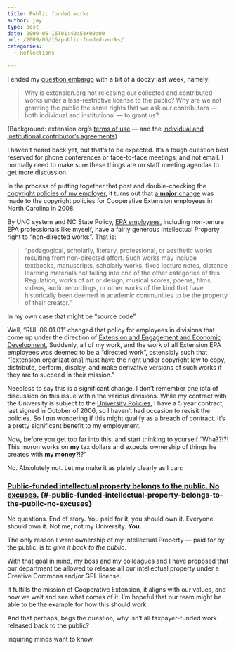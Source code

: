 ```yaml
---
title: Public funded works
author: jay
type: post
date: 2009-06-16T01:40:54+00:00
url: /2009/06/16/public-funded-works/
categories:
  - Reflections

---
```

I ended my [question embargo][1] with a bit of a doozy last week, namely:

> Why is extension.org not releasing our collected and contributed works under a less-restrictive license to the public? Why are we not granting the public the same rights that we ask our contributors — both individual and institutional — to grant us?

(Background: extension.org’s [terms of use][2] — and the [individual and institutional contributor’s agreements][3])

I haven’t heard back yet, but that’s to be expected. It’s a tough question best reserved for phone conferences or face-to-face meetings, and not email. I normally need to make sure these things are on staff meeting agendas to get more discussion.

In the process of putting together that post and double-checking the [copyright policies of my employer][4], it turns out that [a **major** change][4] was made to the copyright policies for Cooperative Extension employees in North Carolina in 2008.

By UNC system and NC State Policy, [EPA employees][5], including non-tenure EPA professionals like myself, have a fairly generous Intellectual Property right to “non-directed works”. That is:

> “pedagogical, scholarly, literary, professional, or aesthetic works resulting from non-directed effort. Such works may include textbooks, manuscripts, scholarly works, fixed lecture notes, distance learning materials not falling into one of the other categories of this Regulation, works of art or design, musical scores, poems, films, videos, audio recordings, or other works of the kind that have historically been deemed in academic communities to be the property of their creator.”

In my own case that might be “source code”.

Well, “RUL 06.01.01” changed that policy for employees in divisions that come up under the direction of [Extension and Engagement and Economic Development][6], Suddenly, all of my work, and the work of all Extension EPA employees was deemed to be a “directed work”, ostensibly such that “[extension organizations] must have the right under copyright law to copy, distribute, perform, display, and make derivative versions of such works if they are to succeed in their mission.”

Needless to say this is a significant change. I don’t remember one iota of discussion on this issue within the various divisions. While my contract with the University is subject to the [University Policies][7], I have a 5 year contract, last signed in October of 2006, so I haven’t had occasion to revisit the policies. So I _am_ wondering if this might qualify as a breach of contract. It’s a pretty significant benefit to my employment.

Now, before you get too far into this, and start thinking to yourself “Wha??!?! This moron works on **my** tax dollars and expects ownership of things he creates with **my money**?!?”

No. Absolutely not. Let me make it as plainly clearly as I can:

###  [Public-funded intellectual property belongs to the public. No excuses.][8] {#-public-funded-intellectual-property-belongs-to-the-public-no-excuses}

No questions. End of story. You paid for it, you should own it. Everyone should own it. Not me, not my University. **You.**

The only reason I want ownership of my Intellectual Property — paid for by the public, is to _give it back to the public_.

With that goal in mind, my boss and my colleagues and I have proposed that our department be allowed to release all our intellectual property under a Creative Commons and/or GPL license.

It fulfills the mission of Cooperative Extension, it aligns with our values, and now we wait and see what comes of it. I’m hopeful that our team might be able to be the example for how this should work.

And that perhaps, begs the question, why isn’t all taxpayer-funded work released back to the public?

Inquiring minds want to know.

 [1]: /2009/06/01/bye-bye-mr-questioner-guy/
 [2]: http://www.extension.org/main/termsofuse
 [3]: http://about.extension.org/wiki/eXtension_Contributor_and_Business_Agreements_&_Terms_of_Use
 [4]: http://www.ncsu.edu/policies/ext_engagement/copyright/RUL06.01.01.php
 [5]: http://www.ncsu.edu/policies/employment/epa/POL05.15.1.php
 [6]: http://www.ncsu.edu/extension/
 [7]: http://www.ncsu.edu/policies/index.php
 [8]: http://twitter.com/jasonadamyoung/status/2177549195